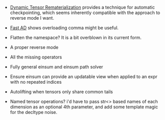 * [Dynamic Tensor Rematerialization](https://arxiv.org/pdf/2006.09616.pdf) provides a technique for automatic checkpointing, which seems inherently compatible with the approach to reverse mode I want.

* [Fast AD](https://github.com/JamesYang007/FastAD/tree/master/include/fastad_bits/reverse) shows overloading comma might be useful.

* Flatten the namespace? It is a bit overblown in its current form.

* A proper reverse mode

* All the missing operators

* Fully general einsum and einsum path solver

* Ensure einsum can provide an updatable view when applied to an expr with no repeated indices

* Autolifting when tensors only share common tails

* Named tensor operations? i'd have to pass str<> based names of each dimension as an optional 4th parameter, and add some template magic for the decltype noise.
